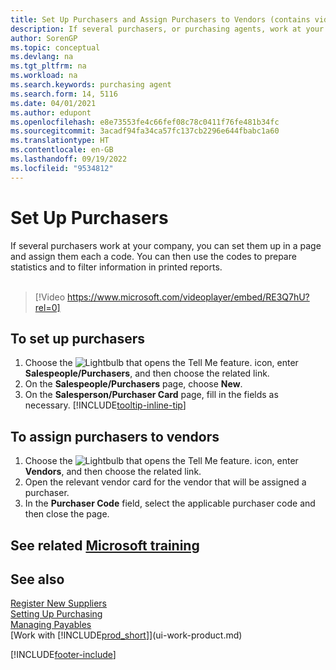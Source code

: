 ```yaml
---
title: Set Up Purchasers and Assign Purchasers to Vendors (contains video)
description: If several purchasers, or purchasing agents, work at your company, you can organise them for statistical analysis.
author: SorenGP
ms.topic: conceptual
ms.devlang: na
ms.tgt_pltfrm: na
ms.workload: na
ms.search.keywords: purchasing agent
ms.search.form: 14, 5116
ms.date: 04/01/2021
ms.author: edupont
ms.openlocfilehash: e8e73553fe4c66fef08c78c0411f76fe481b34fc
ms.sourcegitcommit: 3acadf94fa34ca57fc137cb2296e644fbabc1a60
ms.translationtype: HT
ms.contentlocale: en-GB
ms.lasthandoff: 09/19/2022
ms.locfileid: "9534812"
---
```

# <a name="set-up-purchasers"></a>Set Up Purchasers

If several purchasers work at your company, you can set them up in a page and assign them each a code. You can then use the codes to prepare statistics and to filter information in printed reports.<br><br>  

> [!Video https://www.microsoft.com/videoplayer/embed/RE3Q7hU?rel=0]

## <a name="to-set-up-purchasers"></a>To set up purchasers

1. Choose the ![Lightbulb that opens the Tell Me feature.](media/ui-search/search_small.png "Tell me what you want to do") icon, enter **Salespeople/Purchasers**, and then choose the related link.
2. On the **Salespeople/Purchasers** page, choose **New**.
3. On the **Salesperson/Purchaser Card** page, fill in the fields as necessary. [!INCLUDE[tooltip-inline-tip](includes/tooltip-inline-tip_md.md)]

## <a name="to-assign-purchasers-to-vendors"></a>To assign purchasers to vendors

1. Choose the ![Lightbulb that opens the Tell Me feature.](media/ui-search/search_small.png "Tell me what you want to do") icon, enter **Vendors**, and then choose the related link.
2. Open the relevant vendor card for the vendor that will be assigned a purchaser.
3. In the **Purchaser Code** field, select the applicable purchaser code and then close the page.

## <a name="see-related-microsoft-training"></a>See related [Microsoft training](/training/modules/trade-master-data-dynamics-365-business-central/)

## <a name="see-also"></a>See also 

[Register New Suppliers](purchasing-how-register-new-vendors.md)  
[Setting Up Purchasing](purchasing-setup-purchasing.md)  
[Managing Payables](payables-manage-payables.md)  
[Work with [!INCLUDE[prod_short](includes/prod_short.md)]](ui-work-product.md)

[!INCLUDE[footer-include](includes/footer-banner.md)]

